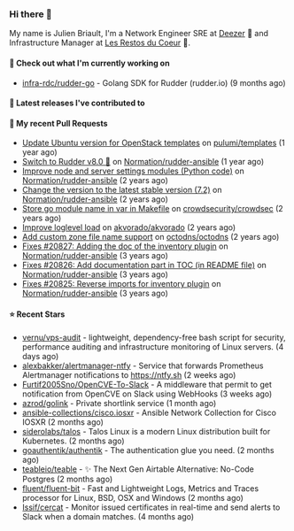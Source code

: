 ### Hi there 👋

My name is Julien Briault, I'm a Network Engineer SRE at [Deezer](https://www.deezer.com) 💜 and Infrastructure Manager at [Les Restos du Coeur](https://www.restosducoeur.org/) 🩷.

#### 👷 Check out what I'm currently working on

- [infra-rdc/rudder-go](https://github.com/infra-rdc/rudder-go) - Golang SDK for Rudder (rudder.io) (9 months ago)

#### 🔭 Latest releases I've contributed to


#### 🔨 My recent Pull Requests

- [Update Ubuntu version for OpenStack templates](https://github.com/pulumi/templates/pull/730) on [pulumi/templates](https://github.com/pulumi/templates) (1 year ago)
- [Switch to Rudder v8.0 🚀](https://github.com/Normation/rudder-ansible/pull/67) on [Normation/rudder-ansible](https://github.com/Normation/rudder-ansible) (1 year ago)
- [Improve node and server settings modules (Python code)](https://github.com/Normation/rudder-ansible/pull/65) on [Normation/rudder-ansible](https://github.com/Normation/rudder-ansible) (2 years ago)
- [Change the version to the latest stable version (7.2)](https://github.com/Normation/rudder-ansible/pull/64) on [Normation/rudder-ansible](https://github.com/Normation/rudder-ansible) (2 years ago)
- [Store go module name in var in Makefile](https://github.com/crowdsecurity/crowdsec/pull/1989) on [crowdsecurity/crowdsec](https://github.com/crowdsecurity/crowdsec) (2 years ago)
- [Improve loglevel load](https://github.com/akvorado/akvorado/pull/369) on [akvorado/akvorado](https://github.com/akvorado/akvorado) (2 years ago)
- [Add custom zone file name support](https://github.com/octodns/octodns/pull/961) on [octodns/octodns](https://github.com/octodns/octodns) (2 years ago)
- [Fixes #20827: Adding the doc of the inventory plugin](https://github.com/Normation/rudder-ansible/pull/55) on [Normation/rudder-ansible](https://github.com/Normation/rudder-ansible) (3 years ago)
- [Fixes #20826: Add documentation part in TOC (in README file)](https://github.com/Normation/rudder-ansible/pull/54) on [Normation/rudder-ansible](https://github.com/Normation/rudder-ansible) (3 years ago)
- [Fixes #20825: Reverse imports for inventory plugin](https://github.com/Normation/rudder-ansible/pull/53) on [Normation/rudder-ansible](https://github.com/Normation/rudder-ansible) (3 years ago)

#### ⭐ Recent Stars

- [vernu/vps-audit](https://github.com/vernu/vps-audit) - lightweight, dependency-free bash script for security, performance auditing and infrastructure monitoring of Linux servers. (4 days ago)
- [alexbakker/alertmanager-ntfy](https://github.com/alexbakker/alertmanager-ntfy) - Service that forwards Prometheus Alertmanager notifications to https://ntfy.sh (2 weeks ago)
- [Furtif2005Sno/OpenCVE-To-Slack](https://github.com/Furtif2005Sno/OpenCVE-To-Slack) - A middleware that permit to get notification from OpenCVE on Slack using WebHooks (3 weeks ago)
- [azrod/golink](https://github.com/azrod/golink) - Private shortlink service (1 month ago)
- [ansible-collections/cisco.iosxr](https://github.com/ansible-collections/cisco.iosxr) - Ansible Network Collection for Cisco IOSXR (2 months ago)
- [siderolabs/talos](https://github.com/siderolabs/talos) - Talos Linux is a modern Linux distribution built for Kubernetes. (2 months ago)
- [goauthentik/authentik](https://github.com/goauthentik/authentik) - The authentication glue you need. (2 months ago)
- [teableio/teable](https://github.com/teableio/teable) - ✨ The Next Gen Airtable Alternative: No-Code Postgres (2 months ago)
- [fluent/fluent-bit](https://github.com/fluent/fluent-bit) - Fast and Lightweight Logs, Metrics and Traces processor for Linux, BSD, OSX and Windows (2 months ago)
- [Issif/cercat](https://github.com/Issif/cercat) - Monitor issued certificates in real-time and send alerts to Slack when a domain matches. (4 months ago)

